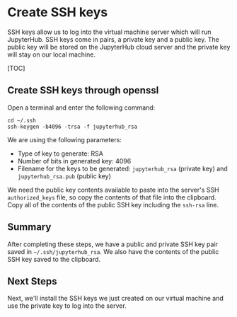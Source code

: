 # Create SSH keys

SSH keys allow us to log into the virtual machine server which will run JupyterHub. SSH keys come in pairs, a private key and a public key. The public key will be stored on the JupyterHub cloud server and the private key will stay on our local machine.

[TOC]

## Create SSH keys through openssl

Open a terminal and enter the following command:

```
cd ~/.ssh
ssh-keygen -b4096 -trsa -f jupyterhub_rsa
```

We are using the following parameters:

 * Type of key to generate: RSA
 * Number of bits in generated key: 4096
 * Filename for the keys to be generated: ```jupyterhub_rsa``` (private
   key) and ```jupyterhub_rsa.pub``` (public key)


We need the public key contents available to paste into the server's SSH ```authorized_keys``` file, so copy the contents of that file into the clipboard. Copy all of the contents of the public SSH key including the ```ssh-rsa``` line.

## Summary

After completing these steps, we have a public and private SSH key pair saved in ```~/.ssh/jupyterhub_rsa```. We also have the contents of the public SSH key saved to the clipboard.

## Next Steps

Next, we'll install the SSH keys we just created on our virtual machine and use the private key to log into the server.

<br>
